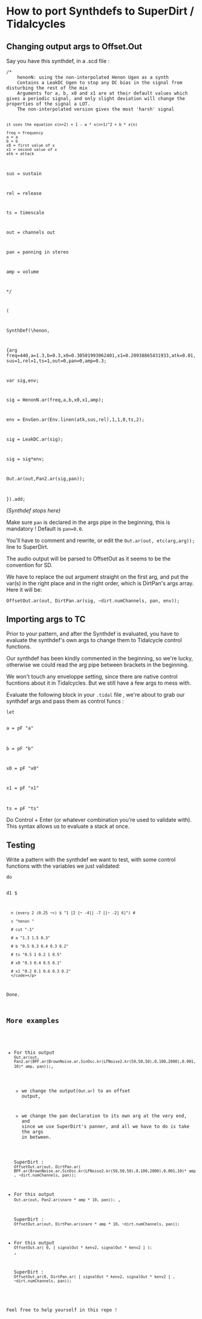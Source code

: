 # How to port Synthdefs to SuperDirt / Tidalcycles

## Changing output args to Offset.Out 

Say you have this synthdef, in a .scd file :

<p><code>/*
	henonN: using the non-interpolated Henon Ugen as a synth	
	Contains a LeakDC Ugen to stop any DC bias in the signal from disturbing the rest of the mix
	Arguments for a, b, x0 and x1 are at their default values which gives a periodic signal, and only slight deviation will change the properties of the signal a LOT.
	The non-interpolated version gives the most 'harsh' signal

	it uses the equation x(n+2) = 1 - a * x(n+1)^2 + b * x(n)

	freq = frequency
	a = a
	b = b
	x0 = first value of x
	x1 = second value of x
	atk = attack
sus = sustain

rel = release

ts = timescale

out = channels out

pan = panning in stereo

amp = volume

*/

(

SynthDef(\henon,

{arg freq=440,a=1.3,b=0.3,x0=0.30501993062401,x1=0.20938865431933,atk=0.01,sus=1,rel=1,ts=1,out=0,pan=0,amp=0.3;

var sig,env;	

sig = HenonN.ar(freq,a,b,x0,x1,amp);

env = EnvGen.ar(Env.linen(atk,sus,rel),1,1,0,ts,2);

sig = LeakDC.ar(sig);

sig = sig*env;

Out.ar(out,Pan2.ar(sig,pan));

}).add; </code><p>


_(Synthdef stops here)_

Make sure `pan` is declared in the args pipe in the beginning, this is mandatory ! Default is `pan=0.0`. 

You'll have to comment and rewrite, or edit the `Out.ar(out, etc(arg,arg));` line to SuperDirt. 

The audio output will be parsed to OffsetOut as it seems to be the convention for SD.

We have to replace the out argument straight on the first arg, and put the var(s) in the right place and in the right order, which is DirtPan's args array. Here it will be:

` OffsetOut.ar(out, DirtPan.ar(sig, ~dirt.numChannels, pan, env)); `

## Importing args to TC

Prior to your pattern, and after the Synthdef is evaluated, you have to evaluate the synthdef's own args to change them to Tidalcycle control functions. 

Our synthdef has been kindly commented in the beginning, so we're lucky, otherwise we could read the arg pipe between brackets in the beginning. 

We won't touch any enveloppe setting, since there are native control fucntions about it in Tidalcycles. But we still have a few args to mess with.

Evaluate the following block in your `.tidal` file , we're about to grab our synthdef args and pass them as control funcs :


<p><code>let 
	
  a = pF "a"  
  
  b = pF "b"  
  
  x0 = pF "x0"  
  
  x1 = pF "x1"  
  
  ts = pF "ts"</code></p>
  
  Do Control + Enter (or whatever combination you're used to validate with). This syntax allows us to evaluate a stack at once.
  
  ## Testing
  
  Write a pattern with the synthdef we want to test, with some control functions with the variables we just validated:
  
  <p><code>do
	
   d1 $ 
   
      n (every 2 (0.25 ~>) $ "1 [2 [~ -4]] -7 [[~ -2] 6]") #      
      
      s "henon "      
      
      # cut "-1"      
      
      # a "1.3 1.5 0.3"      
      
      # b "0.5 0.3 0.4 0.3 0.2"      
      
      # ts "0.5 1 0.2 1 0.5"      
      
      # x0 "0.3 0.4 0.5 0.1"      
      
      # x1 "0.2 0.1 0.6 0.3 0.2" 
      </code></p>

Done. 

## More examples

- For this output `Out.ar(out, Pan2.ar(BPF.ar(BrownNoise.ar,SinOsc.kr(LFNoise2.kr(50,50,50),0,100,2000),0.001,10)* amp, pan));`, 

	- we change the output(`Out.ar`) to an offset output,

	- we change the pan declaration to its own arg at the very end, and since we use SuperDirt's panner, and all we have to do is take the args in between. 

	SuperDirt : `OffsetOut.ar(out, DirtPan.ar( BPF.ar(BrownNoise.ar,SinOsc.kr(LFNoise2.kr(50,50,50),0,100,2000),0.001,10)* amp , ~dirt.numChannels, pan));`

- For this output `Out.ar(out, Pan2.ar(snare * amp * 10, pan));` ,

	SuperDirt : `OffsetOut.ar(out, DirtPan.ar(snare * amp * 10, ~dirt.numChannels, pan));`

- For this output `OffsetOut.ar( 0, [ signalOut * kenv2, signalOut * kenv2 ] );` ,

	SuperDirt : `OffsetOut.ar(0, DirtPan.ar( [ signalOut * kenv2, signalOut * kenv2 ] , ~dirt.numChannels, pan));`

Feel free to help yourself in this repo !
